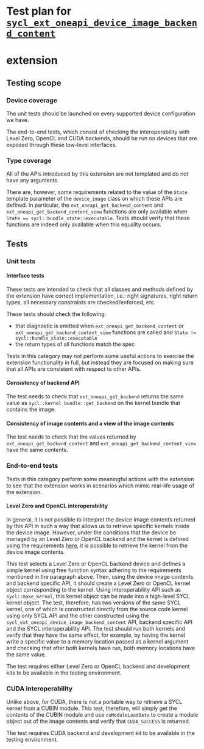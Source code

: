 # Test plan for [`sycl_ext_oneapi_device_image_backend_content`][spec-link] 
# extension

## Testing scope

### Device coverage

The unit tests should be launched on every supported device configuration we
have.

The end-to-end tests, which consist of checking the interoperability with 
Level Zero, OpenCL and CUDA backends, should be run on devices that are 
exposed through these low-level interfaces.

### Type coverage

All of the APIs introduced by this extension are not templated and do not have
any arguments. 

There are, however, some requirements related to the value of the 
`State` template parameter of the `device_image` class on which these 
APIs are defined. In particular, the `ext_oneapi_get_backend_content` 
and `ext_oneapi_get_backend_content_view` functions are only 
available when `State == sycl::bundle_state::executable`. 
Tests should verify that these functions are indeed only 
available when this equality occurs.

## Tests

### Unit tests

#### Interface tests

These tests are intended to check that all classes and methods defined by the
extension have correct implementation, i.e.: right signatures, right return
types, all necessary constraints are checked/enforced, etc.

These tests should check the following:

- that diagnostic is emitted when `ext_oneapi_get_backend_content` or
  `ext_oneapi_get_backend_content_view` functions are called and 
  `State != sycl::bundle_state::executable`
- the return types of all functions match the spec

Tests in this category may not perform some useful actions to exercise the
extension functionality in full, but instead they are focused on making sure
that all APIs are consistent with respect to other APIs.

#### Consistency of backend API

The test needs to check that `ext_oneapi_get_backend` returns the 
same value as `sycl::kernel_bundle::get_backend` on the kernel bundle
that contains the image.

#### Consistency of image contents and a view of the image contents

The test needs to check that the values returned by 
`ext_oneapi_get_backend_content` and `ext_oneapi_get_backend_content_view` 
have the same contents.

### End-to-end tests

Tests in this category perform some meaningful actions with the extension to
see that the extension works in scenarios which mimic real-life usage of the
extension.

#### Level Zero and OpenCL interoperability

In general, it is not possible to interpret the device image contents returned
 by this API in such a way that allows us to retrieve specific kernels inside
the device image. However, under the conditions that the device be managed by 
an Level Zero or OpenCL backend and the kernel is defined using the
requirements [here][ref-link], it is possible to retrieve the kernel from the
 device image contents.

This test selects a Level Zero or OpenCL backend device and defines a simple
kernel using free function syntax adhering to the requirements mentioned in
the paragraph above. Then, using the device image contents and backend
specific API, it should create a Level Zero or OpenCL kernel object
corresponding to the kernel. Using interoperability API such as
`sycl::make_kernel`, this kernel object can be made into a high-level SYCL
kernel object. The test, therefore, has two versions of the same SYCL
kernel, one of which is constructed directly from the source code kernel
using only SYCL API and the other constructed using the
`sycl_ext_oneapi_device_image_backend_content` API, backend specific API and
the SYCL interoperability API. The test should run both kernels and verify
that they have the same effect, for example, by having the kernel write a
specific value to a memory location passed as a kernel argument and
checking that after both kernels have run, both memory locations have the
same value.

The test requires either Level Zero or OpenCL backend and development kits
to be available in the testing environment.

### CUDA interoperability

Unlike above, for CUDA, there is not a portable way to retrieve a SYCL
kernel from a CUBIN module. This test, therefore, will simply get the
contents of the CUBIN module and use `cuModuleLoadData` to create a module
object out of the image contents and verify that `CUDA_SUCCESS` is returned.

The test requires CUDA backend and development kit to be available in the
testing environment.

[ref-link]: ../proposed/sycl_ext_oneapi_free_function_kernels.asciidoc#level-zero-and-opencl-compatibility
[spec-link]: https://github.com/intel/llvm/blob/sycl/sycl/doc/extensions/proposed/sycl_ext_oneapi_device_image_backend_content.asciidoc
